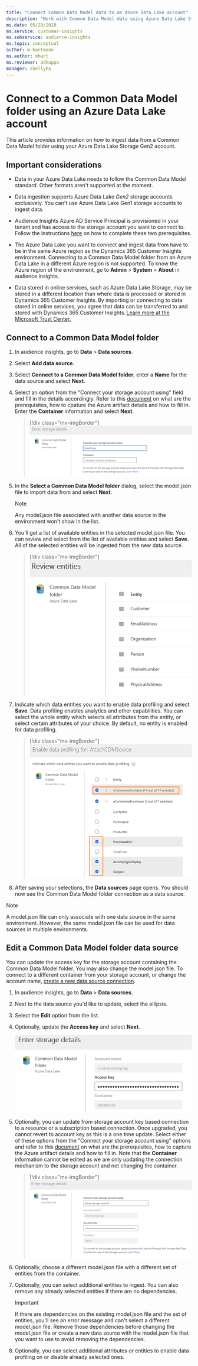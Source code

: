 ```yaml
---
title: "Connect Common Data Model data to an Azure Data Lake account"
description: "Work with Common Data Model data using Azure Data Lake Storage."
ms.date: 05/29/2020
ms.service: customer-insights
ms.subservice: audience-insights
ms.topic: conceptual
author: m-hartmann
ms.author: mhart
ms.reviewer: adkuppa
manager: shellyha
---
```


# Connect to a Common Data Model folder using an Azure Data Lake account

This article provides information on how to ingest data from a Common Data Model folder using your Azure Data Lake Storage Gen2 account.

## Important considerations

- Data in your Azure Data Lake needs to follow the Common Data Model standard. Other formats aren't supported at the moment.

- Data ingestion supports Azure Data Lake *Gen2* storage accounts exclusively. You can't use Azure Data Lake Gen1 storage accounts to ingest data.

- Audience Insights Azure AD Service Principal is provisioned in your tenant and has access to the storage account you want to connect to. Follow the instructions [here](connect-ADLS-SPN.md) on how to complete these two prerequisites.

- The Azure Data Lake you want to connect and ingest data from have to be in the same Azure region as the Dynamics 365 Customer Insights environment. Connecting to a Common Data Model folder from an Azure Data Lake in a different Azure region is not supported. To know the Azure region of the environment, go to **Admin** > **System** > **About** in audience insights.

- Data stored in online services, such as Azure Data Lake Storage, may be stored in a different location than where data is processed or stored in Dynamics 365 Customer Insights. By importing or connecting to data stored in online services, you agree that data can be transferred to and stored with Dynamics 365 Customer Insights. [Learn more at the Microsoft Trust Center.](https://www.microsoft.com/trust-center)

## Connect to a Common Data Model folder

1. In audience insights, go to **Data** > **Data sources**.

2. Select **Add data source**.

3. Select **Connect to a Common Data Model folder**, enter a **Name** for the data source and select **Next**.

5. Select an option from the "Connect your storage account using" field and fill in the details accordingly. Refer to this [document](connect-ADLS-SPN.md#enter-the-azure-resource-id-or-the-azure-subscription-details-in-the-storage-account-attachment-to-audience-insights) on what are the prerequisites, how to cpature the Azure artifact details and how to fill in. Enter the **Container** information and select **Next**.
   > [!div class="mx-imgBorder"]
   > ![Dialog box to enter connection details for Azure Data Lake](media/enter-new-storage-details.png)

6. In the **Select a Common Data Model folder** dialog, select the model.json file to import data from and select **Next**.
   > [!NOTE]
   > Any model.json file associated with another data source in the environment won't show in the list.

7. You'll get a list of available entities in the selected model.json file. You can review and select from the list of available entities and select **Save**. All of the selected entities will be ingested from the new data source.
   > [!div class="mx-imgBorder"]
   > ![Dialog box showing a list of entities from a model.json file](media/review-entities.png)

8. Indicate which data entities you want to enable data profiling and select **Save**. Data profiling enables analytics and other capabilities. You can select the whole entity which selects all attributes from the entity, or select certain attributes of your choice. By default, no entity is enabled for data profiling.
   > [!div class="mx-imgBorder"]
   > ![Dialog box showing a data profiling](media/dataprofiling-entities.png)

9. After saving your selections, the **Data sources** page opens. You should now see the Common Data Model folder connection as a data source.

> [!NOTE]
> A model.json file can only associate with one data source in the same environment. However, the same model.json file can be used for data sources in multiple environments.

## Edit a Common Data Model folder data source

You can update the access key for the storage account containing the Common Data Model folder. You may also change the model.json file. To connect to a different container from your storage account, or change the account name, [create a new data source connection](#connect-to-a-common-data-model-folder).

1. In audience insights, go to **Data** > **Data sources**.

2. Next to the data source you'd like to update, select the ellipsis.

3. Select the **Edit** option from the list.

4. Optionally, update the **Access key** and select **Next**.

   ![Dialog to edit and update an access key for an existing data source](media/edit-access-key.png)

5. Optionally, you can update from storage account key based connection to a resource or a subscription based connection. Once upgraded, you cannot revert to account key as this is a one time update. Select either of these options from the "Connect your storage account using" options and refer to this [document](connect-ADLS-SPN.md#enter-the-azure-resource-id-or-the-azure-subscription-details-in-the-storage-account-attachment-to-audience-insights) on what are the prerequisites, how to capture the Azure artifact details and how to fill in. Note that the **Container** information cannot be edited as we are only updating the connection mechanism to the storage account and not changing the container.
   > [!div class="mx-imgBorder"]
   > ![Dialog box to enter connection details for Azure Data Lake](media/enter-existing-storage-details.png)

6. Optionally, choose a different model.json file with a different set of entities from the container.

7. Optionally, you can select additional entities to ingest. You can also remove any already selected entities if there are no dependencies.

   > [!IMPORTANT]
   > If there are dependencies on the existing model.json file and the set of entities, you'll see an error message and can't select a different model.json file. Remove those dependencies before changing the model.json file or create a new data source with the model.json file that you want to use to avoid removing the dependencies.

8. Optionally, you can select additional attributes or entities to enable data profiling on or disable already selected ones.   
